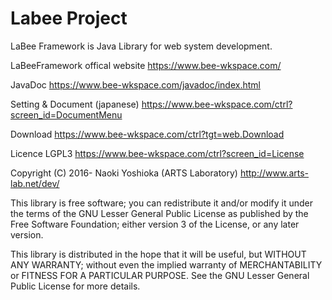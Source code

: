 # Labee Project
LaBee Framework is Java Library for web system development.

LaBeeFramework offical website
https://www.bee-wkspace.com/

JavaDoc
https://www.bee-wkspace.com/javadoc/index.html

Setting & Document (japanese)
https://www.bee-wkspace.com/ctrl?screen_id=DocumentMenu


Download
https://www.bee-wkspace.com/ctrl?tgt=web.Download

Licence
LGPL3
https://www.bee-wkspace.com/ctrl?screen_id=License


Copyright (C) 2016- Naoki Yoshioka (ARTS Laboratory)
http://www.arts-lab.net/dev/

This library is free software; you can redistribute it and/or 
modify it under the terms of the GNU Lesser General Public License 
as published by the Free Software Foundation; 
either version 3 of the License, or any later version.

This library is distributed in the hope that it will be useful, 
but WITHOUT ANY WARRANTY; without even the implied warranty of 
MERCHANTABILITY or FITNESS FOR A PARTICULAR PURPOSE. 
See the GNU Lesser General Public License for more details.

